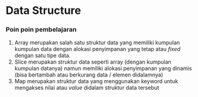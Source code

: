 # Data Structure

### Poin poin pembelajaran

1. Array merupakan salah satu struktur data yang memiliki kumpulan kumpulan data dengan alokasi penyimpanan yang tetap atau _fixed_ dengan satu tipe data.
2. Slice merupakan struktur data seperti array (dengan kumpulan kumpulan datanya) namun memiliki alokasi penyimpanan yang dinamis (bisa bertambah atau berkurang data / elemen didalamnya)
3. Map merupakan struktur data yang menggunakan keyword untuk mengakses nilai atau _value_ didalam struktur data tersebut
